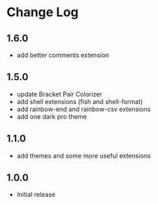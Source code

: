 # Change Log

## 1.6.0
- add better comments extension

## 1.5.0
- update Bracket Pair Colorizer
- add shell extensions (fish and shell-format)
- add rainbow-end and rainbow-csv extensions
- add one dark pro theme

## 1.1.0
- add themes and some more useful extensions

## 1.0.0

- Initial release
